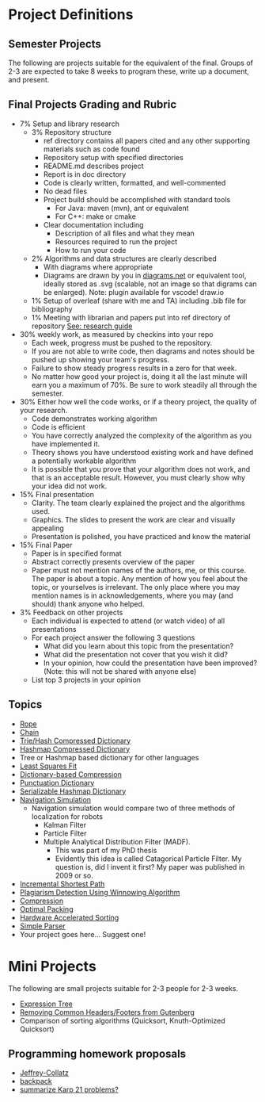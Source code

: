 # Project Definitions

## Semester Projects

The following are projects suitable for the equivalent of the final. Groups of 2-3 are expected to take 8 weeks to program these, write up a document, and present.

## Final Projects Grading and Rubric

- 7% Setup and library research
  - 3% Repository structure
    - ref directory contains all papers cited and any other supporting materials such as code found
    - Repository setup with specified directories
    - README.md describes project
    - Report is in doc directory
    - Code is clearly written, formatted, and well-commented
    - No dead files
    - Project build should be accomplished with standard tools
      - For Java: maven (mvn), ant or equivalent
      - For C++: make or cmake
    - Clear documentation including
      - Description of all files and what they mean
      - Resources required to run the project
      - How to run your code
  - 2% Algorithms and data structures are clearly described
    - With diagrams where appropriate
    - Diagrams are drawn by you in [diagrams.net](https://app.diagrams.net) or equivalent tool, ideally stored as .svg (scalable, not an image so that digrams can be enlarged). Note: plugin available for vscode! draw.io
  - 1% Setup of overleaf (share with me and TA) including .bib file for bibliography
  - 1% Meeting with librarian and papers put into ref directory of repository [See: research guide](research_guide.md)
- 30% weekly work, as measured by checkins into your repo
  - Each week, progress must be pushed to the repository.
  - If you are not able to write code, then diagrams and notes should be pushed up showing your team's progress.
  - Failure to show steady progress results in a zero for that week.
  - No matter how good your project is, doing it all the last minute will earn you a maximum of 70%. Be sure to work steadily all through the semester.
- 30% Either how well the code works, or if a theory project, the quality of your research.
  + Code demonstrates working algorithm
  + Code is efficient
  + You have correctly analyzed the complexity of the algorithm as you have implemented it.
  + Theory shows you have understood existing work and have defined a potentially workable algorithm
  + It is possible that you prove that your algorithm does not work, and that is an acceptable result. However, you must clearly show why your idea did not work.
- 15% Final presentation
  - Clarity. The team clearly explained the project and the algorithms used.
  - Graphics. The slides to present the work are clear and visually appealing
  - Presentation is polished, you have practiced and know the material
- 15% Final Paper
  - Paper is in specified format
  - Abstract correctly presents overview of the paper
  - Paper must not mention names of the authors, me, or this course. The paper is about a topic. Any mention of how you feel about the topic, or yourselves is irrelevant. The only place where you may mention names is in acknowledgements, where you may (and should) thank anyone who helped.
- 3% Feedback on other projects
  - Each individual is expected to attend (or watch video) of all presentations
  - For each project answer the following 3 questions
    - What did you learn about this topic from the presentation?
    - What did the presentation not cover that you wish it did?
    - In your opinion, how could the presentation have been improved? (Note: this will not be shared with anyone else)
  - List top 3 projects in your opinion

## Topics

* [Rope](rope/README.md)
* [Chain](chain/README.md)
* [Trie/Hash Compressed Dictionary](triehash/README.md)
* [Hashmap Compressed Dictionary](hashdict/README.md)
* Tree or Hashmap based dictionary for other languages
* [Least Squares Fit](leastsquaresfit/README.md)
* [Dictionary-based Compression](dictionarycompression/README.md)
* [Punctuation Dictionary](punctuationdictionary/README.md)
* [Serializable Hashmap Dictionary](serializablehashmap/README.md)
* [Navigation Simulation](navsim/README.md)
  - Navigation simulation would compare two of three methods of localization for robots
    - Kalman Filter
    - Particle Filter
    - Multiple Analytical Distribution Filter (MADF).
      - This was part of my PhD thesis
      - Evidently this idea is called Catagorical Particle Filter. My question is, did I invent it first? My paper was published in 2009 or so.
* [Incremental Shortest Path](incrementalshortestpath/README.md)
* [Plagiarism Detection Using Winnowing Algorithm](Winnowing/README.md)
* [Compression](compression/README.md)
* [Optimal Packing](optimalpacking/README.md)
* [Hardware Accelerated Sorting](hardwareacceleratedsorting/README.md)
* [Simple Parser](simpleparser/README.md)
* Your project goes here... Suggest one!


# Mini Projects

The following are small projects suitable for 2-3 people for 2-3 weeks.

* [Expression Tree](expressiontree/expressiontree.md)
* [Removing Common Headers/Footers from Gutenberg](removingcommon/README.md)
* Comparison of sorting algorithms (Quicksort, Knuth-Optimized Quicksort)

## Programming homework proposals

* [Jeffrey-Collatz]() <!-- longest collatz using dynamic programming -->
* [backpack]() <!-- backtracking with minimal constraint -->
* [summarize Karp 21 problems?]()
